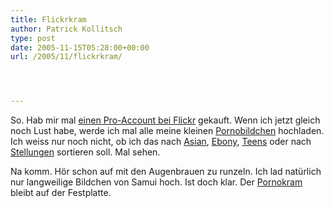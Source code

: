 ```yaml
---
title: Flickrkram
author: Patrick Kollitsch
type: post
date: 2005-11-15T05:28:00+00:00
url: /2005/11/flickrkram/




---
```

So. Hab mir mal [einen Pro-Account bei Flickr][1] gekauft. Wenn ich jetzt gleich noch Lust habe, werde ich mal alle meine kleinen [Pornobildchen][1] hochladen. Ich weiss nur noch nicht, ob ich das nach [Asian][2], [Ebony][3], [Teens][4] oder nach [Stellungen][5] sortieren soll. Mal sehen.

Na komm. H&ouml;r schon auf mit den Augenbrauen zu runzeln. Ich lad nat&uuml;rlich nur langweilige Bildchen von Samui hoch. Ist doch klar. Der [Pornokram][6] bleibt auf der Festplatte.

 [1]: http://www.flickr.com/photos/schreibblogade/
 [2]: http://www.flickr.com/photos/schreibblogade/sets/1371811/
 [3]: http://www.flickr.com/photos/schreibblogade/sets/1371817/
 [4]: http://www.flickr.com/photos/schreibblogade/sets/1371824/
 [5]: http://www.flickr.com/photos/schreibblogade/sets/1371813/
 [6]: http://www.flickr.com/photos/schreibblogade/sets/1371818/